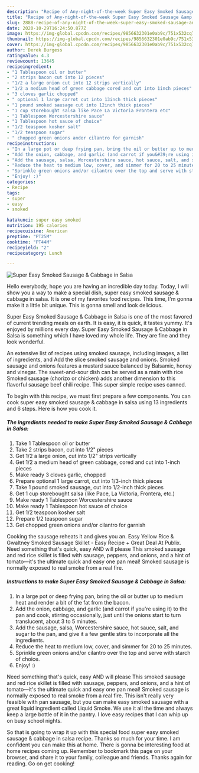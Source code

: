 ```yaml
---
description: "Recipe of Any-night-of-the-week Super Easy Smoked Sausage &amp;amp; Cabbage in Salsa"
title: "Recipe of Any-night-of-the-week Super Easy Smoked Sausage &amp;amp; Cabbage in Salsa"
slug: 2888-recipe-of-any-night-of-the-week-super-easy-smoked-sausage-and-amp-cabbage-in-salsa
date: 2020-10-29T16:24:50.877Z
image: https://img-global.cpcdn.com/recipes/9856632301e0ab9c/751x532cq70/super-easy-smoked-sausage-cabbage-in-salsa-recipe-main-photo.jpg
thumbnail: https://img-global.cpcdn.com/recipes/9856632301e0ab9c/751x532cq70/super-easy-smoked-sausage-cabbage-in-salsa-recipe-main-photo.jpg
cover: https://img-global.cpcdn.com/recipes/9856632301e0ab9c/751x532cq70/super-easy-smoked-sausage-cabbage-in-salsa-recipe-main-photo.jpg
author: Derek Burgess
ratingvalue: 4.3
reviewcount: 13645
recipeingredient:
- "1 Tablespoon oil or butter"
- "2 strips bacon cut into 12 pieces"
- "1/2 a large onion cut into 12 strips vertically"
- "1/2 a medium head of green cabbage cored and cut into 1inch pieces"
- "3 cloves garlic chopped"
- " optional 1 large carrot cut into 13inch thick pieces"
- "1 pound smoked sausage cut into 12inch thick pieces"
- "1 cup storebought salsa like Pace La Victoria Frontera etc"
- "1 Tablespoon Worcestershire sauce"
- "1 Tablespoon hot sauce of choice"
- "1/2 teaspoon kosher salt"
- "1/2 teaspoon sugar"
- " chopped green onions andor cilantro for garnish"
recipeinstructions:
- "In a large pot or deep frying pan, bring the oil or butter up to medium heat and render a bit of the fat from the bacon."
- "Add the onion, cabbage, and garlic (and carrot if you&#39;re using it) to the pan and cook, stirring occasionally, just until the onions start to turn translucent, about 3 to 5 minutes."
- "Add the sausage, salsa, Worcestershire sauce, hot sauce, salt, and sugar to the pan, and give it a few gentle stirs to incorporate all the ingredients."
- "Reduce the heat to medium low, cover, and simmer for 20 to 25 minutes."
- "Sprinkle green onions and/or cilantro over the top and serve with starch of choice."
- "Enjoy! :)"
categories:
- Recipe
tags:
- super
- easy
- smoked

katakunci: super easy smoked 
nutrition: 195 calories
recipecuisine: American
preptime: "PT25M"
cooktime: "PT44M"
recipeyield: "2"
recipecategory: Lunch

---
```



![Super Easy Smoked Sausage &amp; Cabbage in Salsa](https://img-global.cpcdn.com/recipes/9856632301e0ab9c/751x532cq70/super-easy-smoked-sausage-cabbage-in-salsa-recipe-main-photo.jpg)

Hello everybody, hope you are having an incredible day today. Today, I will show you a way to make a special dish, super easy smoked sausage &amp; cabbage in salsa. It is one of my favorites food recipes. This time, I'm gonna make it a little bit unique. This is gonna smell and look delicious.

Super Easy Smoked Sausage &amp; Cabbage in Salsa is one of the most favored of current trending meals on earth. It is easy, it is quick, it tastes yummy. It's enjoyed by millions every day. Super Easy Smoked Sausage &amp; Cabbage in Salsa is something which I have loved my whole life. They are fine and they look wonderful.

An extensive list of recipes using smoked sausage, including images, a list of ingredients, and Add the slice smoked sausage and onions. Smoked sausage and onions features a mustard sauce balanced by Balsamic, honey and vinegar. The sweet-and-sour dish can be served as a main with rice Smoked sausage (chorizo or chicken) adds another dimension to this flavorful sausage beef chili recipe. This super simple recipe uses canned.


To begin with this recipe, we must first prepare a few components. You can cook super easy smoked sausage &amp; cabbage in salsa using 13 ingredients and 6 steps. Here is how you cook it.

<!--inarticleads1-->

##### The ingredients needed to make Super Easy Smoked Sausage &amp; Cabbage in Salsa:

1. Take 1 Tablespoon oil or butter
1. Take 2 strips bacon, cut into 1/2&#34; pieces
1. Get 1/2 a large onion, cut into 1/2&#34; strips vertically
1. Get 1/2 a medium head of green cabbage, cored and cut into 1-inch pieces
1. Make ready 3 cloves garlic, chopped
1. Prepare  optional 1 large carrot, cut into 1/3-inch thick pieces
1. Take 1 pound smoked sausage, cut into 1/2-inch thick pieces
1. Get 1 cup storebought salsa (like Pace, La Victoria, Frontera, etc.)
1. Make ready 1 Tablespoon Worcestershire sauce
1. Make ready 1 Tablespoon hot sauce of choice
1. Get 1/2 teaspoon kosher salt
1. Prepare 1/2 teaspoon sugar
1. Get  chopped green onions and/or cilantro for garnish


Cooking the sausage reheats it and gives you an. Easy Yellow Rice &amp; Gwaltney Smoked Sausage Skillet - Easy Recipe + Great Deal At Publix. Need something that&#39;s quick, easy AND will please This smoked sausage and red rice skillet is filled with sausage, peppers, and onions, and a hint of tomato—it&#39;s the ultimate quick and easy one pan meal! Smoked sausage is normally exposed to real smoke from a real fire. 

<!--inarticleads2-->

##### Instructions to make Super Easy Smoked Sausage &amp; Cabbage in Salsa:

1. In a large pot or deep frying pan, bring the oil or butter up to medium heat and render a bit of the fat from the bacon.
1. Add the onion, cabbage, and garlic (and carrot if you&#39;re using it) to the pan and cook, stirring occasionally, just until the onions start to turn translucent, about 3 to 5 minutes.
1. Add the sausage, salsa, Worcestershire sauce, hot sauce, salt, and sugar to the pan, and give it a few gentle stirs to incorporate all the ingredients.
1. Reduce the heat to medium low, cover, and simmer for 20 to 25 minutes.
1. Sprinkle green onions and/or cilantro over the top and serve with starch of choice.
1. Enjoy! :)


Need something that&#39;s quick, easy AND will please This smoked sausage and red rice skillet is filled with sausage, peppers, and onions, and a hint of tomato—it&#39;s the ultimate quick and easy one pan meal! Smoked sausage is normally exposed to real smoke from a real fire. This isn&#39;t really very feasible with pan sausage, but you can make easy smoked sausage with a great liquid ingredient called Liquid Smoke. We use it all the time and always keep a large bottle of it in the pantry. I love easy recipes that I can whip up on busy school nights. 

So that is going to wrap it up with this special food super easy smoked sausage &amp; cabbage in salsa recipe. Thanks so much for your time. I am confident you can make this at home. There is gonna be interesting food at home recipes coming up. Remember to bookmark this page on your browser, and share it to your family, colleague and friends. Thanks again for reading. Go on get cooking!
